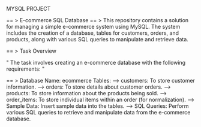  MYSQL PROJECT 

== > E-commerce SQL Database
== > This repository contains a solution for managing a simple e-commerce system using MySQL. The system includes the creation of a database, tables for customers, orders, and products, 
    along with various SQL queries to manipulate and retrieve data.
    
== > Task Overview
    
 " The task involves creating an e-commerce database with the following requirements: "

== > Database Name: ecommerce
    Tables:
--> customers: To store customer information.
--> orders: To store details about customer orders.
--> products: To store information about the products being sold.
--> order_items: To store individual items within an order (for normalization).
--> Sample Data: Insert sample data into the tables.
--> SQL Queries: Perform various SQL queries to retrieve and manipulate data from the e-commerce database. 
                                                                                                          
